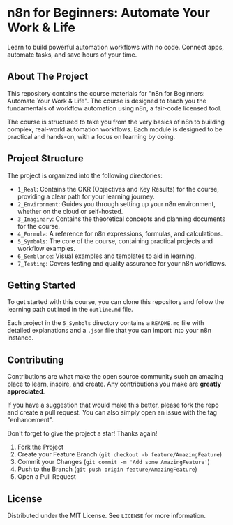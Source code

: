 # n8n for Beginners: Automate Your Work & Life

Learn to build powerful automation workflows with no code. Connect apps, automate tasks, and save hours of your time.

## About The Project

This repository contains the course materials for "n8n for Beginners: Automate Your Work & Life". The course is designed to teach you the fundamentals of workflow automation using n8n, a fair-code licensed tool.

The course is structured to take you from the very basics of n8n to building complex, real-world automation workflows. Each module is designed to be practical and hands-on, with a focus on learning by doing.

## Project Structure

The project is organized into the following directories:

*   `1_Real`: Contains the OKR (Objectives and Key Results) for the course, providing a clear path for your learning journey.
*   `2_Environment`: Guides you through setting up your n8n environment, whether on the cloud or self-hosted.
*   `3_Imaginary`: Contains the theoretical concepts and planning documents for the course.
*   `4_Formula`: A reference for n8n expressions, formulas, and calculations.
*   `5_Symbols`: The core of the course, containing practical projects and workflow examples.
*   `6_Semblance`: Visual examples and templates to aid in learning.
*   `7_Testing`: Covers testing and quality assurance for your n8n workflows.

## Getting Started

To get started with this course, you can clone this repository and follow the learning path outlined in the `outline.md` file.

Each project in the `5_Symbols` directory contains a `README.md` file with detailed explanations and a `.json` file that you can import into your n8n instance.

## Contributing

Contributions are what make the open source community such an amazing place to learn, inspire, and create. Any contributions you make are **greatly appreciated**.

If you have a suggestion that would make this better, please fork the repo and create a pull request. You can also simply open an issue with the tag "enhancement".

Don't forget to give the project a star! Thanks again!

1.  Fork the Project
2.  Create your Feature Branch (`git checkout -b feature/AmazingFeature`)
3.  Commit your Changes (`git commit -m 'Add some AmazingFeature'`)
4.  Push to the Branch (`git push origin feature/AmazingFeature`)
5.  Open a Pull Request

## License

Distributed under the MIT License. See `LICENSE` for more information.